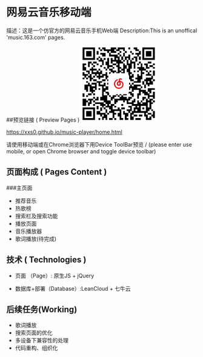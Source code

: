 # 网易云音乐移动端

描述：这是一个仿官方的网易云音乐手机Web端
Description:This is an unoffical 'music.163.com' pages.

##预览链接 ( Preview Pages )
<img src="qr.png" alt="qr" style="width: 200px;"/>

https://xxs0.github.io/music-player/home.html

请使用移动端或在Chrome浏览器下用Device ToolBar预览 / (please enter use mobile, or open Chrome browser and toggle device toolbar)


## 页面构成 ( Pages Content )

###主页面
- 推荐音乐
- 热歌榜
- 搜索栏及搜索功能
- 播放页面
- 音乐播放器
- 歌词播放(待完成)

## 技术 ( Technologies )

- 页面 （Page）: 原生JS + jQuery

- 数据库+部署（Database）:LeanCloud + 七牛云

## 后续任务(Working)

* 歌词播放
* 搜索页面的优化
* 多设备下兼容性的处理
* 代码重构、组织化


